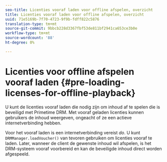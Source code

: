 ```yaml
---
seo-title: Licenties vooraf laden voor offline afspelen, overzicht
title: Licenties vooraf laden voor offline afspelen, overzicht
uuid: 71e5169b-7f70-4723-9f9b-fdff822c5876
translation-type: tm+mt
source-git-commit: 9bbcb228d3367fbf53de811bf2941ca653ce3b0e
workflow-type: tm+mt
source-wordcount: '88'
ht-degree: 0%

---
```



# Licenties voor offline afspelen vooraf laden {#pre-loading-licenses-for-offline-playback}

U kunt de licenties vooraf laden die nodig zijn om inhoud af te spelen die is beveiligd met Primetime DRM. Met vooraf geladen licenties kunnen gebruikers de inhoud weergeven, ongeacht of ze een actieve internetverbinding hebben.

Voor het vooraf laden is een internetverbinding vereist *do*. U kunt `DRMManager.loadVoucher()` van tevoren gebruiken om licenties vooraf te laden. Later, wanneer de client de gewenste inhoud wil afspelen, is het DRM-systeem vooraf voorbereid en kan de beveiligde inhoud direct worden afgespeeld.
